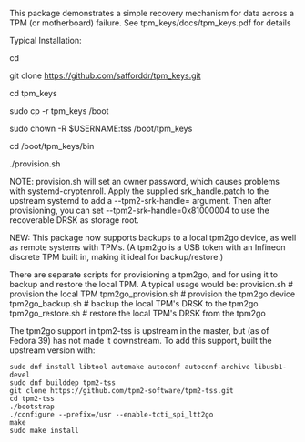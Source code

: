 This package demonstrates a simple recovery mechanism for data across a 
TPM (or motherboard) failure. See tpm_keys/docs/tpm_keys.pdf for details

Typical Installation:

cd

git clone https://github.com/safforddr/tpm_keys.git

cd tpm_keys

sudo cp -r tpm_keys /boot

sudo chown -R $USERNAME:tss /boot/tpm_keys

cd /boot/tpm_keys/bin

./provision.sh

NOTE: provision.sh will set an owner password, which causes problems
with systemd-cryptenroll. Apply the supplied srk_handle.patch to
the upstream systemd to add a --tpm2-srk-handle= argument. Then
after provisioning, you can set --tpm2-srk-handle=0x81000004 to
use the recoverable DRSK as storage root.

NEW: This package now supports backups to a local tpm2go device,
as well as remote systems with TPMs. (A tpm2go is a USB token with
an Infineon discrete TPM built in, making it ideal for backup/restore.)

There are separate scripts for provisioning a tpm2go, and for using it 
to backup and restore the local TPM. A typical usage would be:
    provision.sh            # provision the local TPM
    tpm2go_provision.sh     # provision the tpm2go device
    tpm2go_backup.sh        # backup the local TPM's DRSK to the tpm2go
    tpm2go_restore.sh       # restore the local TPM's DRSK from the tpm2go
    
The tpm2go support in tpm2-tss is upstream in the master, but (as of Fedora 39)
has not made it downstream. To add this support, built the upstream version with:

    sudo dnf install libtool automake autoconf autoconf-archive libusb1-devel
    sudo dnf builddep tpm2-tss
    git clone https://github.com/tpm2-software/tpm2-tss.git
    cd tpm2-tss
    ./bootstrap
    ./configure --prefix=/usr --enable-tcti_spi_ltt2go
    make
    sudo make install


